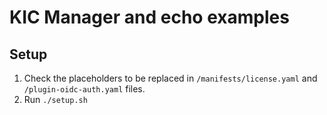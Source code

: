 # KIC Manager and echo examples

## Setup

1. Check the placeholders to be replaced in `/manifests/license.yaml` and `/plugin-oidc-auth.yaml` files.
2. Run `./setup.sh`